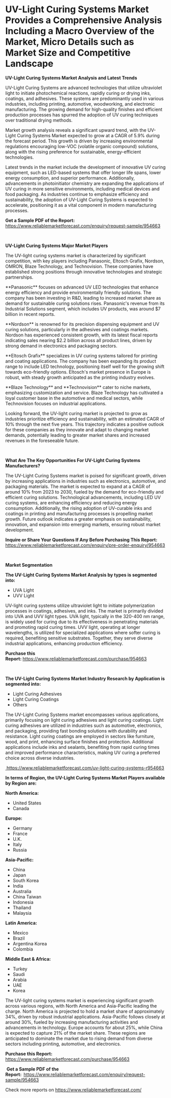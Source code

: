 <p><h1>UV-Light Curing Systems Market Provides a Comprehensive Analysis Including a Macro Overview of the Market, Micro Details such as Market Size and Competitive Landscape</h1></p><p><strong>UV-Light Curing Systems Market Analysis and Latest Trends</strong></p>
<p><p>UV-Light Curing Systems are advanced technologies that utilize ultraviolet light to initiate photochemical reactions, rapidly curing or drying inks, coatings, and adhesives. These systems are predominantly used in various industries, including printing, automotive, woodworking, and electronic manufacturing. The growing demand for high-quality finishes and efficient production processes has spurred the adoption of UV curing techniques over traditional drying methods.</p><p>Market growth analysis reveals a significant upward trend, with the UV-Light Curing Systems Market expected to grow at a CAGR of 5.9% during the forecast period. This growth is driven by increasing environmental regulations encouraging low-VOC (volatile organic compound) solutions, along with the rising preference for sustainable, energy-efficient technologies. </p><p>Latest trends in the market include the development of innovative UV curing equipment, such as LED-based systems that offer longer life spans, lower energy consumption, and superior performance. Additionally, advancements in photoinitiator chemistry are expanding the applications of UV curing in more sensitive environments, including medical devices and food packaging. As industries continue to emphasize efficiency and sustainability, the adoption of UV-Light Curing Systems is expected to accelerate, positioning it as a vital component in modern manufacturing processes.</p></p>
<p><strong>Get a Sample PDF of the Report:&nbsp;</strong> <a href="https://www.reliablemarketforecast.com/enquiry/request-sample/954663?utm_campaign=2413&utm_medium=2&utm_source=Github&utm_content=ia&utm_term=11032025&utm_id=uv-light-curing-systems">https://www.reliablemarketforecast.com/enquiry/request-sample/954663</a></p>
<p>&nbsp;</p>
<p><strong>UV-Light Curing Systems Major Market Players</strong></p>
<p><p>The UV-light curing systems market is characterized by significant competition, with key players including Panasonic, Eltosch Grafix, Nordson, OMRON, Blaze Technology, and Technovision. These companies have established strong positions through innovative technologies and strategic partnerships.</p><p>**Panasonic** focuses on advanced UV LED technologies that enhance energy efficiency and provide environmentally friendly solutions. The company has been investing in R&D, leading to increased market share as demand for sustainable curing solutions rises. Panasonic's revenue from its Industrial Solutions segment, which includes UV products, was around $7 billion in recent reports.</p><p>**Nordson** is renowned for its precision dispensing equipment and UV curing solutions, particularly in the adhesives and coatings markets. Nordson has experienced consistent growth, with its latest fiscal reports indicating sales nearing $2.2 billion across all product lines, driven by strong demand in electronics and packaging sectors.</p><p>**Eltosch Grafix** specializes in UV curing systems tailored for printing and coating applications. The company has been expanding its product range to include LED technology, positioning itself well for the growing shift towards eco-friendly options. Eltosch's market presence in Europe is robust, with steady growth anticipated as the printing industry evolves.</p><p>**Blaze Technology** and **Technovision** cater to niche markets, emphasizing customization and service. Blaze Technology has cultivated a loyal customer base in the automotive and medical sectors, while Technovision focuses on industrial applications.</p><p>Looking forward, the UV-light curing market is projected to grow as industries prioritize efficiency and sustainability, with an estimated CAGR of 10% through the next five years. This trajectory indicates a positive outlook for these companies as they innovate and adapt to changing market demands, potentially leading to greater market shares and increased revenues in the foreseeable future.</p></p>
<p>&nbsp;</p>
<p><strong>What Are The Key Opportunities For UV-Light Curing Systems Manufacturers?</strong></p>
<p><p>The UV-Light Curing Systems market is poised for significant growth, driven by increasing applications in industries such as electronics, automotive, and packaging materials. The market is expected to expand at a CAGR of around 10% from 2023 to 2030, fueled by the demand for eco-friendly and efficient curing solutions. Technological advancements, including LED UV curing systems, are enhancing efficiency and reducing energy consumption. Additionally, the rising adoption of UV-curable inks and coatings in printing and manufacturing processes is propelling market growth. Future outlook indicates a greater emphasis on sustainability, innovation, and expansion into emerging markets, ensuring robust market development.</p></p>
<p><strong>Inquire or Share Your Questions If Any Before Purchasing This Report:</strong> <a href="https://www.reliablemarketforecast.com/enquiry/pre-order-enquiry/954663?utm_campaign=2413&utm_medium=2&utm_source=Github&utm_content=ia&utm_term=11032025&utm_id=uv-light-curing-systems">https://www.reliablemarketforecast.com/enquiry/pre-order-enquiry/954663</a></p>
<p>&nbsp;</p>
<p><strong>Market Segmentation</strong></p>
<p><strong>The UV-Light Curing Systems Market Analysis by types is segmented into:</strong></p>
<p><ul><li>UVA Light</li><li>UVV Light</li></ul></p>
<p><p>UV-light curing systems utilize ultraviolet light to initiate polymerization processes in coatings, adhesives, and inks. The market is primarily divided into UVA and UVV light types. UVA light, typically in the 320-400 nm range, is widely used for curing due to its effectiveness in penetrating materials and promoting rapid curing times. UVV light, operating at longer wavelengths, is utilized for specialized applications where softer curing is required, benefiting sensitive substrates. Together, they serve diverse industrial applications, enhancing production efficiency.</p></p>
<p><strong>Purchase this Report:&nbsp;</strong><a href="https://www.reliablemarketforecast.com/purchase/954663?utm_campaign=2413&utm_medium=2&utm_source=Github&utm_content=ia&utm_term=11032025&utm_id=uv-light-curing-systems">https://www.reliablemarketforecast.com/purchase/954663</a></p>
<p>&nbsp;</p>
<p><strong>The UV-Light Curing Systems Market Industry Research by Application is segmented into:</strong></p>
<p><ul><li>Light Curing Adhesives</li><li>Light Curing Coatings</li><li>Others</li></ul></p>
<p><p>The UV-Light Curing Systems market encompasses various applications, primarily focusing on light curing adhesives and light curing coatings. Light curing adhesives are utilized in industries such as automotive, electronics, and packaging, providing fast bonding solutions with durability and resistance. Light curing coatings are employed in sectors like furniture, wood, and print, enhancing surface finishes and protection. Additional applications include inks and sealants, benefiting from rapid curing times and improved performance characteristics, making UV curing a preferred choice across diverse industries.</p></p>
<p><a href="https://www.reliablemarketforecast.com/uv-light-curing-systems-r954663?utm_campaign=2413&utm_medium=2&utm_source=Github&utm_content=ia&utm_term=11032025&utm_id=uv-light-curing-systems">&nbsp;https://www.reliablemarketforecast.com/uv-light-curing-systems-r954663</a></p>
<p><strong>In terms of Region, the UV-Light Curing Systems Market Players available by Region are:</strong></p>
<p>
    <p> <strong> North America: </strong>
        <ul>
            <li>United States</li>
            <li>Canada</li>
        </ul>
        </p> 
    <p> <strong> Europe: </strong>
        <ul>
            <li>Germany</li>
            <li>France</li>
            <li>U.K.</li>
            <li>Italy</li>
            <li>Russia</li>
        </ul>
        </p> 
    <p> <strong> Asia-Pacific: </strong>
        <ul>
            <li>China</li>
            <li>Japan</li>
            <li>South Korea</li>
            <li>India</li>
            <li>Australia</li>
            <li>China Taiwan</li>
            <li>Indonesia</li>
            <li>Thailand</li>
            <li>Malaysia</li>
        </ul>
        </p> 
    <p> <strong> Latin America: </strong>
        <ul>
            <li>Mexico</li>
            <li>Brazil</li>
            <li>Argentina Korea</li>
            <li>Colombia</li>
        </ul>
        </p> 
    <p> <strong> Middle East & Africa: </strong>
        <ul>
            <li>Turkey</li>
            <li>Saudi</li>
            <li>Arabia</li>
            <li>UAE</li>
            <li>Korea</li>
        </ul>
    </p>
    </p>
<p><p>The UV-light curing systems market is experiencing significant growth across various regions, with North America and Asia-Pacific leading the charge. North America is projected to hold a market share of approximately 34%, driven by robust industrial applications. Asia-Pacific follows closely at around 30%, fueled by increasing manufacturing activities and advancements in technology. Europe accounts for about 25%, while China is expected to capture 21% of the market share. These regions are anticipated to dominate the market due to rising demand from diverse sectors including printing, automotive, and electronics.</p></p>
<p><strong>Purchase this Report: </strong><a href="https://www.reliablemarketforecast.com/purchase/954663?utm_campaign=2413&utm_medium=2&utm_source=Github&utm_content=ia&utm_term=11032025&utm_id=uv-light-curing-systems">https://www.reliablemarketforecast.com/purchase/954663</a></p>
<p>&nbsp;<strong>Get a Sample PDF of the Report:&nbsp;&nbsp;</strong><a href="https://www.reliablemarketforecast.com/enquiry/request-sample/954663?utm_campaign=2413&utm_medium=2&utm_source=Github&utm_content=ia&utm_term=11032025&utm_id=uv-light-curing-systems">https://www.reliablemarketforecast.com/enquiry/request-sample/954663</a></p>
<p><strong></strong></p>
<p>Check more reports on <a href="https://www.reliablemarketforecast.com/?utm_campaign=2413&utm_medium=2&utm_source=Github&utm_content=ia&utm_term=11032025&utm_id=uv-light-curing-systems">https://www.reliablemarketforecast.com/</a></p>